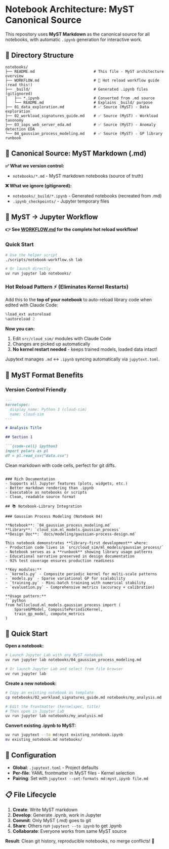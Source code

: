 # Notebook Architecture: MyST Canonical Source

This repository uses **MyST Markdown** as the canonical source for all notebooks, with automatic `.ipynb` generation for interactive work.

## 📁 Directory Structure

```
notebooks/
├── README.md                          # This file - MyST architecture overview
├── WORKFLOW.md                        # 🚀 Hot reload workflow guide (read this!)
├── _build/                            # Generated .ipynb files (gitignored)
│   ├── *.ipynb                        # Converted from .md source
│   └── README.md                      # Explains _build/ purpose
├── 01_data_exploration.md             # ✅ Source (MyST) - Data exploration
├── 02_workload_signatures_guide.md    # ✅ Source (MyST) - Workload taxonomy
├── 03_iops_web_server_eda.md          # ✅ Source (MyST) - Anomaly detection EDA
└── 04_gaussian_process_modeling.md    # ✅ Source (MyST) - GP library runbook
```

## 🎯 Canonical Source: MyST Markdown (.md)

**✅ What we version control:**
- `notebooks/*.md` - MyST markdown notebooks (source of truth)

**❌ What we ignore (gitignored):**
- `notebooks/_build/*.ipynb` - Generated notebooks (recreated from .md)
- `.ipynb_checkpoints/` - Jupyter temporary files

## 🔄 MyST → Jupyter Workflow

**👉 See [WORKFLOW.md](WORKFLOW.md) for the complete hot reload workflow!**

### Quick Start

```bash
# Use the helper script
./scripts/notebook-workflow.sh lab

# Or launch directly
uv run jupyter lab notebooks/
```

### Hot Reload Pattern ⚡ (Eliminates Kernel Restarts)

Add this to the **top of your notebook** to auto-reload library code when edited with Claude Code:

```python
%load_ext autoreload
%autoreload 2
```

**Now you can:**
1. Edit `src/cloud_sim/` modules with Claude Code
2. Changes are picked up automatically
3. **No kernel restart needed** - keeps trained models, loaded data intact!

Jupytext manages `.md` ↔ `.ipynb` syncing automatically via `jupytext.toml`.

## 🧬 MyST Format Benefits

### Version Control Friendly

```markdown
---
kernelspec:
  display_name: Python 3 (cloud-sim)
  name: cloud-sim
---

# Analysis Title

## Section 1

```{code-cell} ipython3
import polars as pl
df = pl.read_csv("data.csv")
```

Clean markdown with code cells, perfect for git diffs.
```

### Rich Documentation
- Supports all Jupyter features (plots, widgets, etc.)
- Better markdown rendering than .ipynb
- Executable as notebooks or scripts
- Clean, readable source format

## 📚 Notebook-Library Integration

### Gaussian Process Modeling (Notebook 04)

**Notebook**: `04_gaussian_process_modeling.md`
**Library**: `cloud_sim.ml_models.gaussian_process`
**Design Doc**: `docs/modeling/gaussian-process-design.md`

This notebook demonstrates **library-first development** where:
- Production code lives in `src/cloud_sim/ml_models/gaussian_process/`
- Notebook serves as a **runbook** showing library usage patterns
- Educational narrative preserved in design documentation
- 92% test coverage ensures production readiness

**Key modules:**
- `kernels.py` - Composite periodic kernel for multi-scale patterns
- `models.py` - Sparse variational GP for scalability
- `training.py` - Mini-batch training with numerical stability
- `evaluation.py` - Comprehensive metrics (accuracy + calibration)

**Usage pattern:**
```python
from hellocloud.ml_models.gaussian_process import (
    SparseGPModel, CompositePeriodicKernel,
    train_gp_model, compute_metrics
)
```

## 🚀 Quick Start

**Open a notebook:**
```bash
# Launch Jupyter Lab with any MyST notebook
uv run jupyter lab notebooks/04_gaussian_process_modeling.md

# Or launch Jupyter Lab and select from file browser
uv run jupyter lab
```

**Create a new notebook:**
```bash
# Copy an existing notebook as template
cp notebooks/02_workload_signatures_guide.md notebooks/my_analysis.md

# Edit the frontmatter (kernelspec, title)
# Then open in Jupyter Lab
uv run jupyter lab notebooks/my_analysis.md
```

**Convert existing .ipynb to MyST:**
```bash
uv run jupytext --to md:myst existing_notebook.ipynb
mv existing_notebook.md notebooks/
```

## 🔧 Configuration

- **Global**: `.jupytext.toml` - Project defaults
- **Per-file**: YAML frontmatter in MyST files - Kernel selection
- **Pairing**: Set with `jupytext --set-formats md:myst,ipynb file.md`

## 📋 File Lifecycle

1. **Create**: Write MyST markdown
2. **Develop**: Generate .ipynb, work in Jupyter
3. **Commit**: Only MyST (.md) goes to git
4. **Share**: Others run `jupytext --to ipynb` to get .ipynb
5. **Collaborate**: Everyone works from same MyST source

**Result**: Clean git history, reproducible notebooks, no merge conflicts! 🎉

